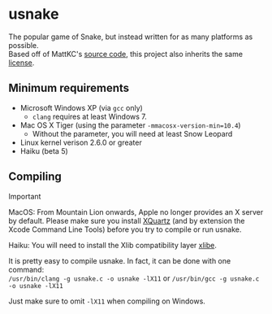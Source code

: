 # usnake
The popular game of Snake, but instead written for as many platforms as possible. <br>
Based off of MattKC's [source code](https://mattkc.com/etc/snakeqr), this project also inherits the same [license](/LICENSE).

## Minimum requirements
- Microsoft Windows XP (via `gcc` only)
  - `clang` requires at least Windows 7.
- Mac OS X Tiger (using the parameter `-mmacosx-version-min=10.4`)
  - Without the parameter, you will need at least Snow Leopard
- Linux kernel verison 2.6.0 or greater
- Haiku (beta 5)

## Compiling
> [!IMPORTANT]
> MacOS: From Mountain Lion onwards, Apple no longer provides an X server by default. Please make sure you install [XQuartz](https://www.xquartz.org/) (and by extension the Xcode Command Line Tools) before you try to compile or run usnake.
>
> Haiku: You will need to install the Xlib compatibility layer [xlibe](https://depot.haiku-os.org/#!/?bcguid=bc1-FWRS&repos=haikuports&arch=x86_64&incldev=true&onlynatv=false&viewcrttyp=ALL&srchexpr=xlibe).

It is pretty easy to compile usnake. In fact, it can be done with one command: <br>
`/usr/bin/clang -g usnake.c -o usnake -lX11` or `/usr/bin/gcc -g usnake.c -o usnake -lX11`

Just make sure to omit `-lX11` when compiling on Windows.
